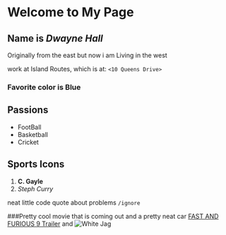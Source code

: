 
# Welcome to My Page
## Name is _Dwayne Hall_
Originally from the east but now i am Living in the west


work at Island Routes, which is at: 
`<10 Queens Drive>` 

### Favorite color is Blue


## Passions
- FootBall
- Basketball
- Cricket


## Sports Icons
1. **C. Gayle**
2. _Steph Curry_


neat little code quote about problems `/ignore`


###Pretty cool movie that is coming out and a pretty neat car
[FAST AND FURIOUS 9 Trailer](https://www.youtube.com/watch?v=FrQpLb1P4EY) and ![White Jag](https://www.google.com/search?rlz=1C1CHBF_enJM925JM925&q=car+photo&tbm=isch&chips=q:car+photo,g_1:jaguar:2i2_EQrWBGE%3D&usg=AI4_-kQt325tVAoeqNQ7DAL_i5XNyXoJ8Q&sa=X&ved=2ahUKEwji84Ce4ILtAhWGtVkKHV-NA1YQgIoDKAF6BAgLEAo&biw=1920&bih=912#imgrc=AnytFvBC-QinIM)


